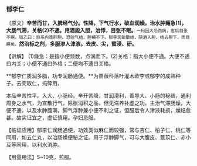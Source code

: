 ### 郁李仁

〔原文〕**辛苦而甘，入脾经气分。性降，下气行水，破血润燥。治水肿癃急(1)，大肠气滞，关格(2)不通。用酒能入胆，治悸，目张不眠。**<small>一妇因大恐而病，愈后目张不瞑。钱乙曰：目系内连肝胆，恐则气结，胆横不下。郁李润能散结，随酒入胆，结去胆下，而目瞑矣。</small>**然治标之剂，多服渗人津液。去皮、尖，蜜浸、研。**



【讲解】 (1)癃急：是指小便频数，点滴而下。(2)关格：指大小便不通。大便不通曰内关；小便不通曰外格；二便均不通曰关格。 

**郁李仁质润多脂，功专润肠通便。**为蔷薇科落叶灌木欧李或郁李的成熟种子。去壳取仁，捣碎用。

本品辛苦性平。入大、小肠经。辛开苦降，甘润滑利，善导大、小肠的秘结，通利周身之水气，为宣散行气，除胀消积之品，但无滋养补虚之功。主治气滞肠燥，大便不通，以及水肿腹满，脚气浮肿兼小便不利之证，但服后令人津液耗损，燥结愈甚。故实证宜之，虚证慎用。孕妇忌服。

【临证应用】郁李仁润肠通便，功效类似麻仁而较强，常与杏仁、柏子仁、桃仁等同用，如五仁丸，以治肠燥便秘之证。用于浮肿脚气，可与大腹皮、薏苡仁、赤小豆等同用，以利水消肿。

【用量用法】5~10克，煎服。
